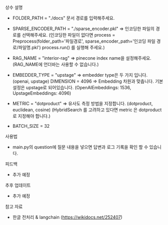 상수 설명

- FOLDER_PATH = "./docs" 문서 경로를 입력해주세요.

- SPARSE_ENCODER_PATH = "./sparse_encoder.pkl" => 인코딩한 파일의 경로를 선택해주세요.
(인코딩한 파일이 없다면 
    process = Preprocess(folder_path='파일경로', sparse_encoder_path='인코딩 파일 경로/파일명.pkl')
    process.run()
를 실행해 주세요.)

- RAG_NAME = "interior-rag" => pinecone index name을 설정해주세요. 
(RAG_NAME에 언더바는 사용할 수 없습니다.)

- EMBEDDER_TYPE = "upstage" => embedder type은 두 가지 입니다. (openai, upstage)
DIMENSION = 4096 => Embedding 차원과 맞춥니다. 기본 설정은 upstage로 되어있습니다. (OpenAIEmbeddings: 1536, UpstageEmbeddings: 4096)

- METRIC = "dotproduct" => 유사도 측정 방법을 지정합니다. (dotproduct, euclidean, cosine) 
(HybridSearch 를 고려하고 있다면 metric 은 dotproduct 로 지정해야 합니다.)

- BATCH_SIZE = 32

사용법
- main.py의 question에 질문 내용을 넣으면 답변과 로그 기록을 확인 할 수 있습니다.

피드백
- 추가 예정

추후 업데이트
- 추가 예정

참고 자료
- 한글 전처리 & langchain (https://wikidocs.net/252407)